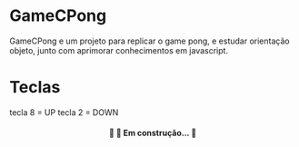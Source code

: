 # GameCPong

GameCPong e um projeto para replicar o game pong, e estudar orientação objeto, junto com aprimorar conhecimentos em javascript.


# Teclas

tecla 8 = UP
tecla 2 = DOWN

<h4 align="center"> 
	🚧 🚀 Em construção...  🚧
</h4>
